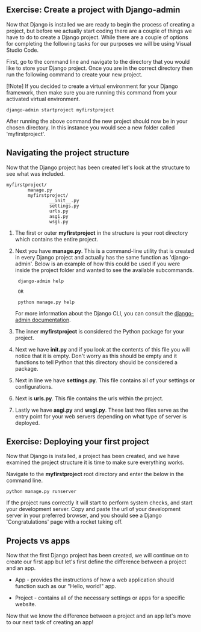 [6]: https://docs.djangoproject.com/en/3.1/ref/django-admin/ "Command-line Utility"

## Exercise: Create a project with Django-admin

Now that Django is installed we are ready to begin the process of creating a project, but before we actually start coding there are a couple of things we have to do to create a Django project. While there are a couple of options for completing the following tasks for our purposes we will be using Visual Studio Code.
        
First, go to the command line and navigate to the directory that you would like to store your Django project. Once you are in the correct directory then run the following command to create your new project.

[!Note] If you decided to create a virtual environment for your Django framework, then make sure you are running this command from your activated virtual environment. 

    django-admin startproject myfirstproject

After running the above command the new project should now be in your chosen directory. In this instance you would see a new folder called 'myfirstproject'.

## Navigating the project structure

Now that the Django project has been created let's look at the structure to see what was included.

    myfirstproject/
            manage.py
            myfirstproject/
                    __init__.py
                    settings.py
                    urls.py
                    asgi.py
                    wsgi.py

1. The first or outer **myfirstproject** in the structure is your root directory which contains the entire project.
2. Next you have **manage.py**. This is a command-line utility that is created in every Django project and actually has the same function as 'django-admin'. Below is an example of how this could be used if you were inside the project folder and wanted to see the available subcommands. 
        
        django-admin help

        OR

        python manage.py help
        
    For more information about the Django CLI, you can consult the [django-admin documentation][6].

3. The inner **myfirstproject** is considered the Python package for your project.
4. Next we have **init.py** and if you look at the contents of this file you will notice that it is empty. Don't worry as this should be empty and it functions to tell Python that this directory should be considered a package.
5. Next in line we have **settings.py**. This file contains all of your settings or configurations.
6. Next is **urls.py**. This file contains the urls within the project.
7. Lastly we have **asgi.py** and **wsgi.py**. These last two files serve as the entry point for your web servers depending on what type of server is deployed.

## Exercise: Deploying your first project

Now that Django is installed, a project has been created, and we have examined the project structure it is time to make sure everything works.

Navigate to the **myfirstproject** root directory and enter the below in the command line.
        
    python manage.py runserver
        
If the project runs correctly it will start to perform system checks, and start your development server. Copy and paste the url of your development server in your preferred browser, and you should see a Django 'Congratulations' page with a rocket taking off.

## Projects vs apps

Now that the first Django project has been created, we will continue on to create our first app but let's first define the difference between a project and an app. 
- App - provides the instructions of how a web application should function such as our "Hello, world!" app.

- Project - contains all of the necessary settings or apps for a specific website.
        
Now that we know the difference between a project and an app let's move to our next task of creating an app!